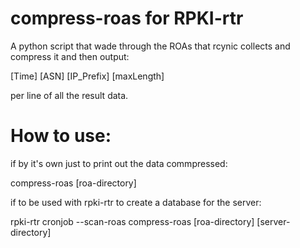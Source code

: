 # compress-roas for RPKI-rtr
A python script that wade through the ROAs that rcynic collects and compress it and then output:

  [Time] [ASN] [IP_Prefix] [maxLength]

per line of all the result data.

# How to use:

if by it's own just to print out the data commpressed:

  compress-roas [roa-directory]
  
if to be used with rpki-rtr to create a database for the server:

  rpki-rtr cronjob --scan-roas compress-roas [roa-directory] [server-directory]
